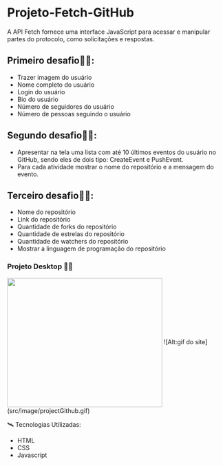 # Projeto-Fetch-GitHub

A API Fetch fornece uma interface JavaScript para acessar e manipular partes do protocolo, como solicitações e respostas.

<h2>Primeiro desafio👨‍💻:</h2>

- Trazer imagem do usuário
- Nome completo do usuário
- Login do usuário
- Bio do usuário
- Número de seguidores do usuário
- Número de pessoas seguindo o usuário

<h2>Segundo desafio👨‍💻:</h2>

- Apresentar na tela uma lista com até 10 últimos eventos do usuário no GitHub, sendo eles de dois tipo: CreateEvent e PushEvent.
- Para cada atividade mostrar o nome do repositório e a mensagem do evento.

<h2>Terceiro desafio👨‍💻:</h2>

- Nome do repositório
- Link do repositório
- Quantidade de forks do repositório
- Quantidade de estrelas do repositório
- Quantidade de watchers do repositório
- Mostrar a linguagem de programação do repositório

<h3>Projeto Desktop 👨‍💻</h3>

<img align="center" alt="" height="300" width="360" src="">
![Alt:gif do site](src/image/projectGithub.gif)

🛰 Tecnologias Utilizadas:

- HTML
- CSS
- Javascript
